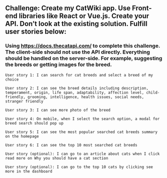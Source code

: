 ## Challenge: Create my CatWiki app. Use Front-end libraries like React or Vue.js. Create your API. Don’t look at the existing solution. Fulfill user stories below:

### Using https://docs.thecatapi.com/ to complete this challenge. The client-side should not use the API directly. Everything should be handled on the server-side. For example, suggesting the breeds or getting images for the breed.

    User story 1: I can search for cat breeds and select a breed of my choice

    User story 2: I can see the breed details including description, temperament, origin, life span, adaptability, affection level, child-friendly, grooming, intelligence, health issues, social needs, stranger friendly

    User story 3: I can see more photo of the breed
    
    User story 4: On mobile, when I select the search option, a modal for breed search should pop up
    
    User story 5: I can see the most popular searched cat breeds summary on the homepage
    
    User story 6: I can see the top 10 most searched cat breeds
    
    User story (optional): I can go to an article about cats when I click read more on Why you should have a cat section
    
    User story (optional): I can go to the top 10 cats by clicking see more in the dashboard